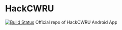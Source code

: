 # HackCWRU
[![Build Status](https://travis-ci.org/BriungRi/HackCWRU.svg?branch=master)](https://travis-ci.org/BriungRi/HackCWRU)
Official repo of HackCWRU Android App
